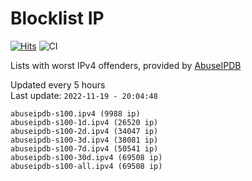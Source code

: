 # Blocklist IP

[![Hits](https://hits.seeyoufarm.com/api/count/incr/badge.svg?url=https%3A%2F%2Fgithub.com%2Fborestad%2Fblocklist-ip%2F&count_bg=%2379C83D&title_bg=%23555555&icon=&icon_color=%23E7E7E7&title=hits&edge_flat=false)](https://hits.seeyoufarm.com)  ![CI](https://img.shields.io/github/workflow/status/borestad/blocklist-ip/CI?style=flat-square)

Lists with worst IPv4 offenders, provided by [AbuseIPDB](https://www.abuseipdb.com/)

<!-- FOOTER-PLACEHOLDER -->
Updated every 5 hours<br>
Last update: `2022-11-19 - 20:04:48`
```
abuseipdb-s100.ipv4 (9988 ip)
abuseipdb-s100-1d.ipv4 (26520 ip)
abuseipdb-s100-2d.ipv4 (34047 ip)
abuseipdb-s100-3d.ipv4 (38081 ip)
abuseipdb-s100-7d.ipv4 (50541 ip)
abuseipdb-s100-30d.ipv4 (69508 ip)
abuseipdb-s100-all.ipv4 (69508 ip)
```
